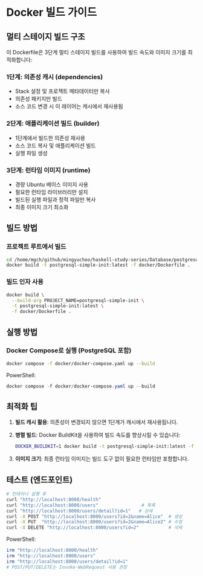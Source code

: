 # Docker 빌드 가이드

## 멀티 스테이지 빌드 구조

이 Dockerfile은 3단계 멀티 스테이지 빌드를 사용하여 빌드 속도와 이미지 크기를 최적화합니다:

### 1단계: 의존성 캐시 (dependencies)

- Stack 설정 및 프로젝트 메타데이터만 복사
- 의존성 패키지만 빌드
- 소스 코드 변경 시 이 레이어는 캐시에서 재사용됨

### 2단계: 애플리케이션 빌드 (builder)

- 1단계에서 빌드한 의존성 재사용
- 소스 코드 복사 및 애플리케이션 빌드
- 실행 파일 생성

### 3단계: 런타임 이미지 (runtime)

- 경량 Ubuntu 베이스 이미지 사용
- 필요한 런타임 라이브러리만 설치
- 빌드된 실행 파일과 정적 파일만 복사
- 최종 이미지 크기 최소화

## 빌드 방법

### 프로젝트 루트에서 빌드

```bash
cd /home/mgch/github/mingyuchoo/haskell-study-series/Database/postgresql-simple-init
docker build -t postgresql-simple-init:latest -f docker/Dockerfile .
```

### 빌드 인자 사용

```bash
docker build \
  --build-arg PROJECT_NAME=postgresql-simple-init \
  -t postgresql-simple-init:latest \
  -f docker/Dockerfile .
```

## 실행 방법

### Docker Compose로 실행 (PostgreSQL 포함)

```bash
docker compose -f docker/docker-compose.yaml up --build
```

PowerShell:

```powershell
docker compose -f docker/docker-compose.yaml up --build
```

## 최적화 팁

1. **빌드 캐시 활용**: 의존성이 변경되지 않으면 1단계가 캐시에서 재사용됩니다.
2. **병렬 빌드**: Docker BuildKit을 사용하여 빌드 속도를 향상시킬 수 있습니다:

   ```bash
   DOCKER_BUILDKIT=1 docker build -t postgresql-simple-init:latest -f docker/Dockerfile .
   ```

3. **이미지 크기**: 최종 런타임 이미지는 빌드 도구 없이 필요한 런타임만 포함합니다.

## 테스트 (엔드포인트)

```bash
# 컨테이너 실행 후
curl "http://localhost:8000/health"
curl "http://localhost:8000/users"                # 목록
curl "http://localhost:8000/users/detail?id=1"   # 상세
curl -X POST "http://localhost:8000/users?id=2&name=Alice"  # 생성
curl -X PUT  "http://localhost:8000/users?id=2&name=Alice2" # 수정
curl -X DELETE "http://localhost:8000/users?id=2"           # 삭제
```

PowerShell:

```powershell
irm "http://localhost:8000/health"
irm "http://localhost:8000/users"
irm "http://localhost:8000/users/detail?id=1"
# POST/PUT/DELETE는 Invoke-WebRequest 사용 권장
```
